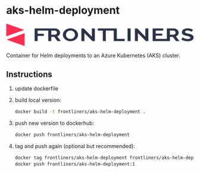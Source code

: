# aks-helm-deployment

[![logo](./frontliners-logo.png)](https://www.frontliners.nl)

Container for Helm deployments to an Azure Kubernetes (AKS) cluster.

## Instructions

1. update dockerfile
2. build local version:

    ```sh
    docker build -t frontliners/aks-helm-deployment .
    ```

3. push new version to dockerhub:

    ```sh
    docker push frontliners/aks-helm-deployment
    ```

4. tag and push again (optional but recommended):

    ```sh
    docker tag frontliners/aks-helm-deployment frontliners/aks-helm-deployment:1
    docker push frontliners/aks-helm-deployment:1
    ```
